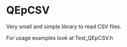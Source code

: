 # QEpCSV

Very small and simple library to read CSV files.

For usage examples look at Test_QEpCSV.h


